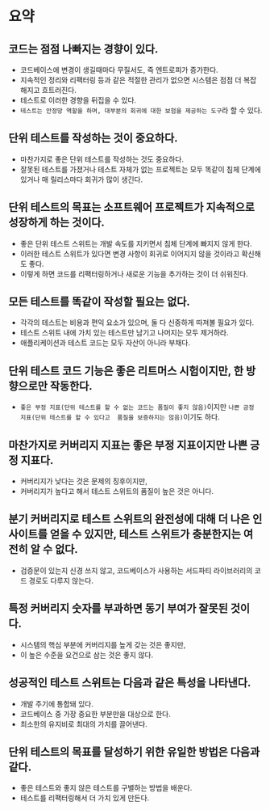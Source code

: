 # 요약

## 코드는 점점 나빠지는 경향이 있다.

* 코드베이스에 변경이 생길때마다 무질서도, 즉 엔트로피가 증가한다.
*  지속적인 정리와 리팩터링 등과 같은 적절한 관리가 없으면 시스템은 점점 더 복잡해지고 흐트러진다.
* 테스트로 이러한 경향을 뒤집을 수 있다.
* `테스트는 안정망 역할을 하며, 대부분의 회귀에 대한 보험을 제공하는 도구`라 할 수 있다.

## 단위 테스트를 작성하는 것이 중요하다.

* 마찬가지로 좋은 단위 테스트를 작성하는 것도 중요하다. 
* 잘못된 테스트를 가졌거나 테스트 자체가 없는 프로젝트는 모두 똑같이 침체 단계에 있거나 매 릴리스마다 회귀가 많이 생긴다.

## 단위 테스트의 목표는 소프트웨어 프로젝트가 지속적으로 성장하게 하는 것이다. 

* 좋은 단위 테스트 스위트는 개발 속도를 지키면서 침체 단계에 빠지지 않게 한다.
* 이러한 테스트 스위트가 있다면 변경 사항이 회귀로 이어지지 않을 것이라고 확신해도 좋다.
* 이렇게 하면 코드를 리팩터링하거나 새로운 기능을 추가하는 것이 더 쉬워진다.

## 모든 테스트를 똑같이 작성할 필요는 없다.

* 각각의 테스트는 비용과 편익 요소가 있으며, 둘 다 신중하게 따져볼 필요가 있다.
* 테스트 스위트 내에 가치 있는 테스트만 남기고 나머지는 모두 제거하라.
* 애플리케이션과 테스트 코드는 모두 자산이 아니라 부채다.

## 단위 테스트 코드 기능은 좋은 리트머스 시험이지만, 한 방향으로만 작동한다.

* `좋은 부정 지표(단위 테스트를 할 수 없는 코드는 품질이 좋지 않음)`이지만 `나쁜 긍정 지표(단위 테스트를 할 수 있다고  품질을 보증하지는 않음)`이기도 하다.

## 마찬가지로 커버리지 지표는 좋은 부정 지표이지만 나쁜 긍정 지표다.

* 커버리지가 낮다는 것은 문제의 징후이지만,
* 커버리지가 높다고 해서 테스트 스위트의 품질이 높은 것은 아니다.

## 분기 커버리지로 테스트 스위트의 완전성에 대해 더 나은 인사이트를 얻을 수 있지만, 테스트 스위트가 충분한지는 여전히 알 수 없다.

* 검증문이 있는지 신경 쓰지 않고, 코드베이스가 사용하는 서드파티 라이브러리의 코드 경로도 다루지 않는다.

## 특정 커버리지 숫자를 부과하면 동기 부여가 잘못된 것이다. 

* 시스템의 핵심 부분에 커버리지를 높게 갖는 것은 좋지만, 
* 이 높은 수준을 요건으로 삼는 것은 좋지 않다.

## 성공적인 테스트 스위트는 다음과 같은 특성을 나타낸다.
* 개발 주기에 통합돼 있다.
* 코드베이스 중 가장 중요한 부분만을 대상으로 한다.
* 최소한의 유지비로 최대의 가치를 끌어낸다.

## 단위 테스트의 목표를 달성하기 위한 유일한 방법은 다음과 같다.

* 좋은 테스트와 좋지 않은 테스트를 구별하는 방법을 배운다.
* 테스트를 리팩터링해서 더 가치 있게 만든다.